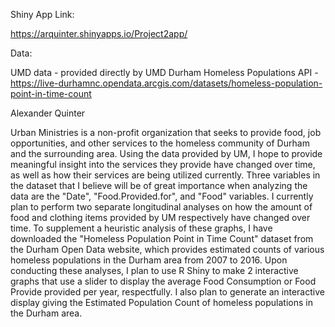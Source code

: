 Shiny App Link:

https://arquinter.shinyapps.io/Project2app/

Data:

UMD data - provided directly by UMD
Durham Homeless Populations API - https://live-durhamnc.opendata.arcgis.com/datasets/homeless-population-point-in-time-count

Alexander Quinter

Urban Ministries is a non-profit organization that seeks to provide food, job opportunities, and other services to the homeless community of Durham and the surrounding area. Using the data provided by UM, I hope to provide meaningful insight into the services they provide have changed over time, as well as how their services are being utilized
currently. Three variables in the dataset that I believe will be of great importance when analyzing the data are the "Date", "Food.Provided.for", and "Food" variables. I currently plan to perform two separate longitudinal analyses on how the amount of food and clothing items provided by UM respectively have changed over time. To supplement a heuristic analysis of these graphs, I have downloaded the "Homeless Population Point in Time Count" dataset from the Durham Open Data website,
which provides estimated counts of various homeless populations in the Durham area from 2007 to 2016. Upon conducting these analyses, I plan to use R Shiny to make 2 interactive graphs that use a slider to display the average Food Consumption or Food Provide provided per year, respectfully. I also plan to generate an interactive display giving the Estimated Population Count of homeless populations in the Durham area.